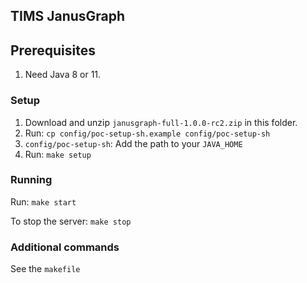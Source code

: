 ## TIMS JanusGraph
## Prerequisites
1. Need Java 8 or 11.

### Setup
1. Download and unzip `janusgraph-full-1.0.0-rc2.zip` in this folder.
2. Run: `cp config/poc-setup-sh.example config/poc-setup-sh`
3. `config/poc-setup-sh`: Add the path to your `JAVA_HOME`
4. Run: `make setup`

### Running
Run: `make start`

To stop the server: `make stop`

### Additional commands
See the `makefile`
